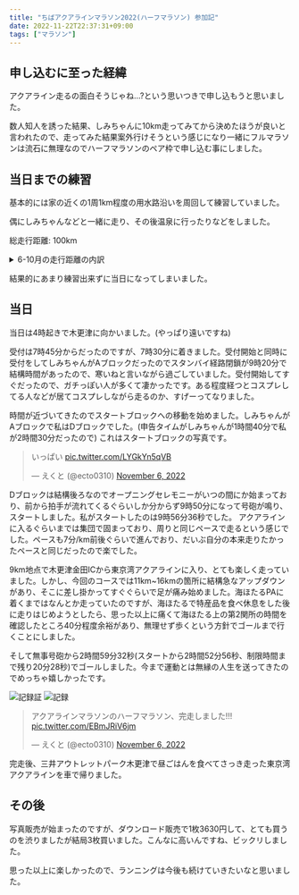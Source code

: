 ```yaml
---
title: "ちばアクアラインマラソン2022(ハーフマラソン) 参加記"
date: 2022-11-22T22:37:31+09:00
tags: ["マラソン"]
---
```


## 申し込むに至った経緯

アクアライン走るの面白そうじゃね...?という思いつきで申し込もうと思いました。

数人知人を誘った結果、しみちゃんに10km走ってみてから決めたほうが良いと言われたので、走ってみた結果案外行けそうという感じになり一緒にフルマラソンは流石に無理なのでハーフマラソンのペア枠で申し込む事にしました。

## 当日までの練習

基本的には家の近くの1周1km程度の用水路沿いを周回して練習していました。

偶にしみちゃんなどと一緒に走り、その後温泉に行ったりなどをしました。

総走行距離: 100km

<details><summary>6-10月の走行距離の内訳</summary>

### 6月

総走行距離: 20km

- 筑波大学ジョギングコース Aコース 2週(10km)

### 7月

総走行距離: 20km

### 8月

総走行距離: 15km

### 9月

総走行距離: 25km

### 10月

総走行距離: 20km
(10月11日の大学帰りに足首を挫いて以降療養)

- 手賀沼 西半周(9km)
</details>

結果的にあまり練習出来ずに当日になってしまいました。

## 当日

当日は4時起きで木更津に向かいました。(やっぱり遠いですね)

受付は7時45分からだったのですが、7時30分に着きました。受付開始と同時に受付をしてしみちゃんがAブロックだったのでスタンバイ経路閉鎖が9時20分で結構時間があったので、寒いねと言いながら過ごしていました。受付開始してすぐだったので、ガチっぽい人が多くて凄かったです。ある程度経つとコスプレしてる人などが居てコスプレしながら走るのか、すげーってなりました。

時間が近づいてきたのでスタートブロックへの移動を始めました。しみちゃんがAブロックで私はDブロックでした。(申告タイムがしみちゃんが1時間40分で私が2時間30分だったので)
これはスタートブロックの写真です。

<blockquote class="twitter-tweet" data-dnt="true" data-theme="dark"><p lang="ja" dir="ltr">いっぱい <a href="https://t.co/LYGkYn5qVB">pic.twitter.com/LYGkYn5qVB</a></p>&mdash; えくと (@ecto0310) <a href="https://twitter.com/ecto0310/status/1589057315818569728?ref_src=twsrc%5Etfw">November 6, 2022</a></blockquote> <script async src="https://platform.twitter.com/widgets.js" charset="utf-8"></script>

Dブロックは結構後ろなのでオープニングセレモニーがいつの間にか始まっており、前から拍手が流れてくるぐらいしか分からず9時50分になって号砲が鳴り、スタートしました。私がスタートしたのは9時56分36秒でした。
アクアラインに入るぐらいまでは集団で固まっており、周りと同じペースで走るという感じでした。ペースも7分/km前後ぐらいで進んでおり、だいぶ自分の本来走りたかったペースと同じだったので楽でした。

9km地点で木更津金田ICから東京湾アクアラインに入り、とても楽しく走っていました。しかし、今回のコースでは11km~16kmの箇所に結構急なアップダウンがあり、そこに差し掛かってすぐぐらいで足が痛み始めました。海ほたるPAに着くまではなんとか走っていたのですが、海ほたるで特産品を食べ休息をした後に走りはじめようとしたら、思った以上に痛くて海ほたる上の第2関所の時間を確認したところ40分程度余裕があり、無理せず歩くという方針でゴールまで行くことにしました。

そして無事号砲から2時間59分32秒(スタートから2時間52分56秒、制限時間まで残り20分28秒)でゴールしました。今まで運動とは無縁の人生を送ってきたのでめっちゃ嬉しかったです。

![記録証](certificate.jpg)
![記録](workout_record.jpg)
<blockquote class="twitter-tweet" data-theme="dark"><p lang="ja" dir="ltr">アクアラインマラソンのハーフマラソン、完走しました!!! <a href="https://t.co/EBmJRiV6jm">pic.twitter.com/EBmJRiV6jm</a></p>&mdash; えくと (@ecto0310) <a href="https://twitter.com/ecto0310/status/1589115179983568896?ref_src=twsrc%5Etfw">November 6, 2022</a></blockquote>

完走後、三井アウトレットパーク木更津で昼ごはんを食べてさっき走った東京湾アクアラインを車で帰りました。

## その後

写真販売が始まったのですが、ダウンロード販売で1枚3630円して、とても買うのを渋りましたが結局3枚買いました。こんなに高いんですね、ビックリしました。

思った以上に楽しかったので、ランニングは今後も続けていきたいなと思いました。
